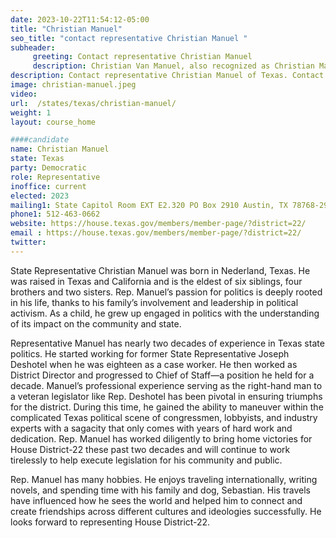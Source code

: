 ```yaml
---
date: 2023-10-22T11:54:12-05:00
title: "Christian Manuel"
seo_title: "contact representative Christian Manuel "
subheader:
     greeting: Contact representative Christian Manuel
     description: Christian Van Manuel, also recognized as Christian Manuel Hayes, is an American politician affiliated with the Democratic Party, serving as the representative for district 22 in the Texas House of Representatives. He took office on January 10, 2023.
description: Contact representative Christian Manuel of Texas. Contact information for Christian Manuel includes email address, phone number, and mailing address.
image: christian-manuel.jpeg
video:
url:  /states/texas/christian-manuel/
weight: 1
layout: course_home

####candidate
name: Christian Manuel
state: Texas
party: Democratic
role: Representative
inoffice: current
elected: 2023
mailing1: State Capitol Room EXT E2.320 PO Box 2910 Austin, TX 78768-2910
phone1: 512-463-0662
website: https://house.texas.gov/members/member-page/?district=22/
email : https://house.texas.gov/members/member-page/?district=22/
twitter:
---
```


State Representative Christian Manuel was born in Nederland, Texas. He was raised in Texas and California and is the eldest of six siblings, four brothers and two sisters. Rep. Manuel’s passion for politics is deeply rooted in his life, thanks to his family’s involvement and leadership in political activism. As a child, he grew up engaged in politics with the understanding of its impact on the community and state.

Representative Manuel has nearly two decades of experience in Texas state politics. He started working for former State Representative Joseph Deshotel when he was eighteen as a case worker. He then worked as District Director and progressed to Chief of Staff—a position he held for a decade. Manuel’s professional experience serving as the right-hand man to a veteran legislator like Rep. Deshotel has been pivotal in ensuring triumphs for the district. During this time, he gained the ability to maneuver within the complicated Texas political scene of congressmen, lobbyists, and industry experts with a sagacity that only comes with years of hard work and dedication. Rep. Manuel has worked diligently to bring home victories for House District-22 these past two decades and will continue to work tirelessly to help execute legislation for his community and public.

Rep. Manuel has many hobbies. He enjoys traveling internationally, writing novels, and spending time with his family and dog, Sebastian. His travels have influenced how he sees the world and helped him to connect and create friendships across different cultures and ideologies successfully. He looks forward to representing House District-22.
